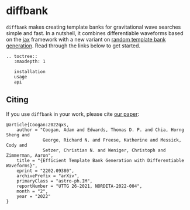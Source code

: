 # diffbank

`diffbank` makes creating template banks for gravitational wave searches simple
and fast. In a nutshell, it combines differentiable waveforms based on the
[jax](https://github.com/google/jax/) framework with a new variant on [random
template bank generation](https://arxiv.org/abs/0809.5223). Read through the links
below to get started.

```{eval-rst}
.. toctree::
   :maxdepth: 1

   installation
   usage
   api
```

## Citing

If you use `diffbank` in your work, please cite [our paper](https://arxiv.org/abs/2202.09380):

```text
@article{Coogan:2022qxs,
    author = "Coogan, Adam and Edwards, Thomas D. P. and Chia, Horng Sheng and
              George, Richard N. and Freese, Katherine and Messick, Cody and
              Setzer, Christian N. and Weniger, Christoph and Zimmerman, Aaron",
    title = "{Efficient Template Bank Generation with Differentiable Waveforms}",
    eprint = "2202.09380",
    archivePrefix = "arXiv",
    primaryClass = "astro-ph.IM",
    reportNumber = "UTTG 26-2021, NORDITA-2022-004",
    month = "2",
    year = "2022"
}
```

